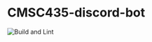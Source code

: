 # CMSC435-discord-bot

![Build and Lint](https://github.com/DanRowe/CMSC435-discord-bot/workflows/Build%20and%20Lint/badge.svg)
